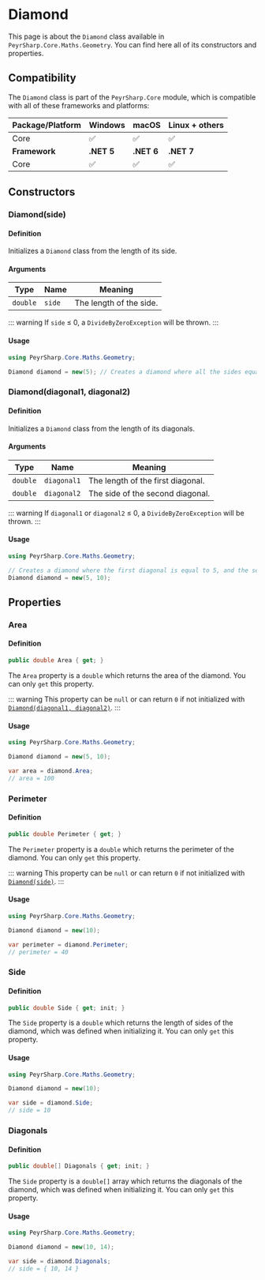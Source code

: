 # Diamond
This page is about the `Diamond` class available in `PeyrSharp.Core.Maths.Geometry`.
You can find here all of its constructors and properties.

## Compatibility

The `Diamond` class is part of the `PeyrSharp.Core` module, which is compatible with all of these frameworks and platforms:

| Package/Platform 	| Windows 	| macOS 	| Linux + others 	|
|------------------	|---------	|-------	|----------------	|
| Core            	| ✅       	| ✅     	| ✅              	|
| **Framework**         | **.NET 5** | **.NET 6**  | **.NET 7** |
| Core            	| ✅       	| ✅     	| ✅              	|

## Constructors
### Diamond(side)
#### Definition
Initializes a `Diamond` class from the length of its side.

#### Arguments

| Type     	| Name     	| Meaning                 	|
|----------	|----------	|-------------------------	|
| `double` 	| `side`   	| The length of the side. 	|

::: warning
If `side` ≤ 0, a `DivideByZeroException` will be thrown.
:::

#### Usage

~~~ c#
using PeyrSharp.Core.Maths.Geometry;

Diamond diamond = new(5); // Creates a diamond where all the sides equals to 5.
~~~

### Diamond(diagonal1, diagonal2)
#### Definition
Initializes a `Diamond` class from the length of its diagonals.

#### Arguments

| Type     	| Name        	| Meaning                            	|
|----------	|-------------	|------------------------------------	|
| `double` 	| `diagonal1` 	| The length of the first diagonal.  	|
| `double` 	| `diagonal2` 	| The side of the second diagonal. 	|

::: warning
If `diagonal1` or `diagonal2` ≤ 0, a `DivideByZeroException` will be thrown.
:::

#### Usage

~~~ c#
using PeyrSharp.Core.Maths.Geometry;

// Creates a diamond where the first diagonal is equal to 5, and the second one is equal to 10.
Diamond diamond = new(5, 10); 
~~~

## Properties
### Area
#### Definition

~~~ c#
public double Area { get; }
~~~

The `Area` property is a `double` which returns the area of the diamond. You can only `get` this property.

::: warning
This property can be `null` or can return `0` if not initialized with [`Diamond(diagonal1, diagonal2)`](#diamond-diagonal1-diagonal2).
:::

#### Usage

~~~ c#
using PeyrSharp.Core.Maths.Geometry;

Diamond diamond = new(5, 10);

var area = diamond.Area;
// area = 100
~~~

### Perimeter
#### Definition

~~~ c#
public double Perimeter { get; }
~~~

The `Perimeter` property is a `double` which returns the perimeter of the diamond. You can only `get` this property.

::: warning
This property can be `null` or can return `0` if not initialized with [`Diamond(side)`](#diamond-side).
:::

#### Usage

~~~ c#
using PeyrSharp.Core.Maths.Geometry;

Diamond diamond = new(10);

var perimeter = diamond.Perimeter;
// perimeter = 40
~~~

### Side
#### Definition
~~~ c#
public double Side { get; init; }
~~~

The `Side` property is a `double` which returns the length of sides of the diamond, which was defined when initializing it. You can only `get` this property.

#### Usage

~~~ c#
using PeyrSharp.Core.Maths.Geometry;

Diamond diamond = new(10);

var side = diamond.Side;
// side = 10
~~~

### Diagonals
#### Definition
~~~ c#
public double[] Diagonals { get; init; }
~~~

The `Side` property is a `double[]` array which returns the diagonals of the diamond, which was defined when initializing it. You can only `get` this property.

#### Usage

~~~ c#
using PeyrSharp.Core.Maths.Geometry;

Diamond diamond = new(10, 14);

var side = diamond.Diagonals;
// side = { 10, 14 }
~~~